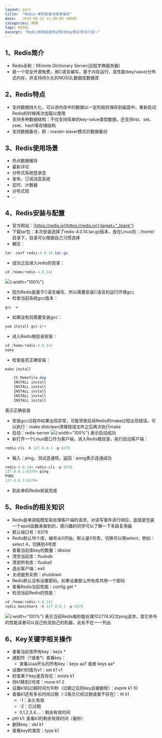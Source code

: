 ```yaml
---
layout: post
title:  "Redis-单机安装与简单操作"
date:   2019-09-15 11:30:00 +0800
categories: 博客
tags: NOSQL
excerpt: "Redis简单安装的过程与Key相关命令介绍～"
---
```


## 1、Redis简介
+ Redis全称：REmote DIctionary Server(远程字典服务器)
+ 是一个完全开源免费，用C语言编写，基于内存运行，高性能(key/value)分布式内存，并支持持久化的NOSQL数据库数据库

## 2、Redis特点
+ 支持数据持久化，可以讲内存中的数据以一定的规则保存到磁盘中，重新启动Redis的时候再次加载以使用
+ 支持多种数据结构：不仅支持简单的key-value类型数据，还支持list、set、zset、hash等存储结构
+ 支持数据备份，即：master-slaver模式的数据备份

## 3、Redis使用场景
+ 热点数据缓存
+ 最新评论
+ 分布式系统登录态
+ 发布、订阅消息系统
+ 定时、计数器
+ 分布式锁
+ ...

## 4、Redis安装与配置
+ 官方网站：[https://redis.io](https://redis.io){:target="_blank"}
+ 下载tar包：本次安装选择了redis-4.0.14.tar.gz版本，放在Linux的：/home/目录下，目录可以根据自己习惯选择
+ 解压：
```java
tar -zxvf redis-4.0.14.tar.gz
```
+ 成功之后进入redis的目录：
```java
cd /home/redis-4.0.14/
```
![]({{site.url}}/assets/20190915_01/0.png){:width="100%"}
+ 因为Redis是基于C语言编写，所以需要安装C语言的运行环境gcc
+ 检查当前系统gcc版本：
```java
gcc -v
```
+ 如果没有则需要安装gcc：
```java
yum install gcc-c++
```
+ 进入Redis根目录安装：
```java
cd /home/redis-4.0.14/
make
```
+ 检查是否正确安装：
```java
make install
```
```java
    CC Makefile.dep
    INSTALL install
    INSTALL install
    INSTALL install
    INSTALL install
    INSTALL install
```
表示正确安装
+ 安装gcc过程中如果出现异常，可能导致后续Redis的make过程出现错误，可以执行：make distclean清理错误文件之后再次执行make
+ 启动：redis-server 
![]({{site.url}}/assets/20190915_01/1.png){:width="100%"}
表示启动成功
+ 新打开一个Linux窗口作为客户端，进入Redis根目录，执行启动客户端：
```java
redis-cli -h 127.0.0.1 -p 6379
```
+ 输入：ping，测试连通性，返回：pong表示连通成功 
```java
redis-4.0.14> redis-cli -p 6379
127.0.0.1:6379> ping
PONG
127.0.0.1:6379>
```
+ 到此单机Redis安装完成

## 5、Redis的相关知识
+ Redis是单进程模型来处理客户端的请求，对读写事件进行响应，底层是包装一个epoll函数来做到的，感兴趣的同学可以了解一下多路复用器
+ 默认端口号：6379
+ Redis默认16个库，编号从0开始，默认是0号库，切换可以用select，例如：select 4，切换到4号库
+ 查看当前库key的数量：dbsize
+ 清空当前库：flushdb
+ 清苦所有库：flushall
+ 退出客户端：exit
+ 关闭服务实例：shutdown
+ Redis默认没有设置密码，如果设置那么所有库共用一个密码
+ 查看Redis当前性能：config get *
+ 检测当前Redis的性能：
```java
cd /home/redis-4.0.14/
redis-benchmark -h 127.0.0.1 -p 6379
```
![]({{site.url}}/assets/20190915_01/2.png){:width="100%"}
表示当前Redis每秒能处理102774.92次ping请求，其它命令的性能读者可以自己检测自己的机器，此处不在一一列出

## 6、Key关键字相关操作
+ 查看当前库所有key：keys *
+ 通配符（?或者*）查看key：
    + 查看以aa开头的所有key：keys aa?  或者 keys aa*
+ 设置k1的值为v1：set k1 v1    
+ 检查某个key是否存在：exists k1
+ 将k1移到2号库：move k1 2
+ 设置k1的过期时间为10秒（过期之后的key会被删除）：expire k1 10    
+ 查看k1还有多长时间过期（-2表示已经过期或者不存在）：ttl k1
    + -1：永久有效
    + -2：已过期
    + 0,1,2,3,4....：剩余有效时间
+ pttl k1: 查看k1的剩余有效时间（毫秒）
+ 删除key：del k1
+ 查看key的类型：type k1